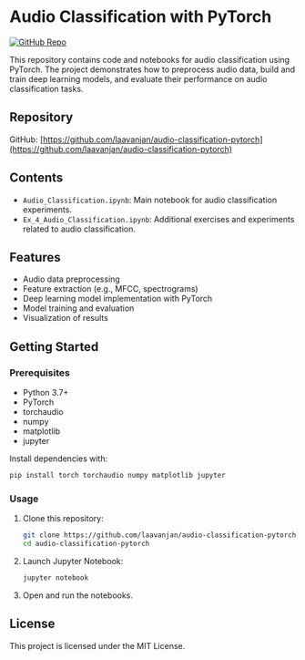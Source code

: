 # Audio Classification with PyTorch

[![GitHub Repo](https://img.shields.io/badge/GitHub-audio--classification--pytorch-blue?logo=github)](https://github.com/laavanjan/audio-classification-pytorch)

This repository contains code and notebooks for audio classification using PyTorch. The project demonstrates how to preprocess audio data, build and train deep learning models, and evaluate their performance on audio classification tasks.

## Repository

GitHub: [https://github.com/laavanjan/audio-classification-pytorch](https://github.com/laavanjan/audio-classification-pytorch)

## Contents

- `Audio_Classification.ipynb`: Main notebook for audio classification experiments.
- `Ex_4_Audio_Classification.ipynb`: Additional exercises and experiments related to audio classification.

## Features
- Audio data preprocessing
- Feature extraction (e.g., MFCC, spectrograms)
- Deep learning model implementation with PyTorch
- Model training and evaluation
- Visualization of results

## Getting Started

### Prerequisites
- Python 3.7+
- PyTorch
- torchaudio
- numpy
- matplotlib
- jupyter

Install dependencies with:

```bash
pip install torch torchaudio numpy matplotlib jupyter
```

### Usage
1. Clone this repository:
   ```bash
   git clone https://github.com/laavanjan/audio-classification-pytorch.git
   cd audio-classification-pytorch
   ```
2. Launch Jupyter Notebook:
   ```bash
   jupyter notebook
   ```
3. Open and run the notebooks.

## License

This project is licensed under the MIT License.

